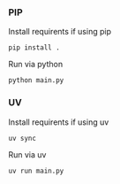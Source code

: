 ### PIP
Install requirents if using pip
```
pip install .
```

Run via python
```
python main.py
```

### UV
Install requirents if using uv
```
uv sync
```

Run via uv
```
uv run main.py
```